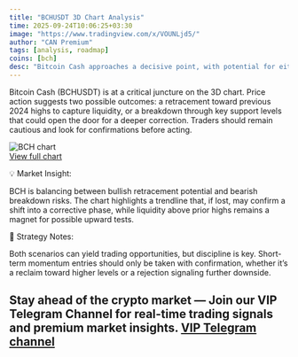 ```yaml
---
title: "BCHUSDT 3D Chart Analysis"
time: 2025-09-24T10:06:25+03:30
image: "https://www.tradingview.com/x/VOUNLjd5/"
author: "CAN Premium"
tags: [analysis, roadmap]
coins: [bch]
desc: "Bitcoin Cash approaches a decisive point, with potential for either a liquidity grab toward highs or a breakdown to deeper supports."
---
```


Bitcoin Cash (BCHUSDT) is at a critical juncture on the 3D chart. Price action suggests two possible outcomes: a retracement toward previous 2024 highs to capture liquidity, or a breakdown through key support levels that could open the door for a deeper correction. Traders should remain cautious and look for confirmations before acting.  

![BCH chart](https://www.tradingview.com/x/VOUNLjd5/)  
[View full chart](https://www.tradingview.com/x/VOUNLjd5/)  

💡 Market Insight:

BCH is balancing between bullish retracement potential and bearish breakdown risks. The chart highlights a trendline that, if lost, may confirm a shift into a corrective phase, while liquidity above prior highs remains a magnet for possible upward tests.  

📌 Strategy Notes:

Both scenarios can yield trading opportunities, but discipline is key. Short-term momentum entries should only be taken with confirmation, whether it’s a reclaim toward higher levels or a rejection signaling further downside.  

Stay ahead of the crypto market — Join our VIP Telegram Channel for real-time trading signals and premium market insights.
[VIP Telegram channel](https://t.me/+2znhsiCGpI81MzQ0)
---